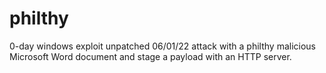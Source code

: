 # philthy
0-day windows exploit unpatched 06/01/22
attack with a philthy malicious Microsoft Word document and stage a payload with an HTTP server.

